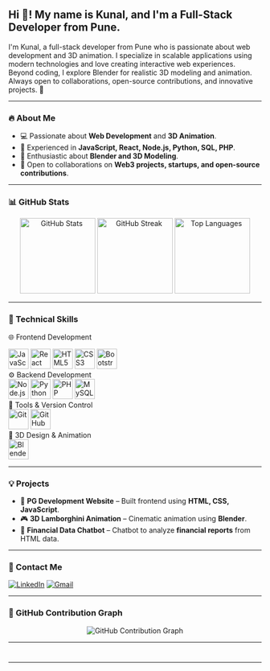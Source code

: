 <h2 align="left">Hi 👋! My name is Kunal, and I'm a Full-Stack Developer from Pune.</h2>

I'm Kunal, a full-stack developer from Pune who is passionate about web development and 3D animation. I specialize in scalable applications using modern technologies and love creating interactive web experiences. Beyond coding, I explore Blender for realistic 3D modeling and animation. Always open to collaborations, open-source contributions, and innovative projects. 🚀

---

### 🔥 About Me

- 💻 Passionate about **Web Development** and **3D Animation**.
- 🚀 Experienced in **JavaScript, React, Node.js, Python, SQL, PHP**.
- 🎨 Enthusiastic about **Blender and 3D Modeling**.
- 🤝 Open to collaborations on **Web3 projects, startups, and open-source contributions**.

---

### 📊 GitHub Stats

<div align="center">
  <img src="https://github-readme-stats.vercel.app/api?username=KunalLabs&show_icons=true&theme=dark" height="150" alt="GitHub Stats"/>
  <img src="https://streak-stats.demolab.com?user=KunalLabs&theme=dracula" height="150" alt="GitHub Streak"/>
  <img src="https://github-readme-stats.vercel.app/api/top-langs?username=KunalLabs&layout=compact&theme=dracula" height="150" alt="Top Languages"/>
</div>

---

### 🚀 Technical Skills
🌐 Frontend Development
<div align="left"> <img src="https://cdn.jsdelivr.net/gh/devicons/devicon/icons/javascript/javascript-original.svg" height="40" alt="JavaScript"/> <img src="https://cdn.jsdelivr.net/gh/devicons/devicon/icons/react/react-original.svg" height="40" alt="React"/> <img src="https://cdn.jsdelivr.net/gh/devicons/devicon/icons/html5/html5-original.svg" height="40" alt="HTML5"/> <img src="https://cdn.jsdelivr.net/gh/devicons/devicon/icons/css3/css3-original.svg" height="40" alt="CSS3"/> <img src="https://cdn.jsdelivr.net/gh/devicons/devicon/icons/bootstrap/bootstrap-original.svg" height="40" alt="Bootstrap"/> </div>
⚙️ Backend Development
<div align="left"> <img src="https://cdn.jsdelivr.net/gh/devicons/devicon/icons/nodejs/nodejs-original.svg" height="40" alt="Node.js"/> <img src="https://cdn.jsdelivr.net/gh/devicons/devicon/icons/python/python-original.svg" height="40" alt="Python"/> <img src="https://cdn.jsdelivr.net/gh/devicons/devicon/icons/php/php-original.svg" height="40" alt="PHP"/> <img src="https://cdn.jsdelivr.net/gh/devicons/devicon/icons/mysql/mysql-original.svg" height="40" alt="MySQL"/> </div>
🔧 Tools & Version Control
<div align="left"> <img src="https://cdn.jsdelivr.net/gh/devicons/devicon/icons/git/git-original.svg" height="40" alt="Git"/> <img src="https://cdn.jsdelivr.net/gh/devicons/devicon/icons/github/github-original.svg" height="40" alt="GitHub"/> </div>
🎨 3D Design & Animation
<div align="left"> <img src="https://cdn.jsdelivr.net/gh/devicons/devicon/icons/blender/blender-original.svg" height="40" alt="Blender"/> </div>

---

### 💡 Projects

- 🚀 **PG Development Website** – Built frontend using **HTML, CSS, JavaScript**.
- 🎮 **3D Lamborghini Animation** – Cinematic animation using **Blender**.
- 🤖 **Financial Data Chatbot** – Chatbot to analyze **financial reports** from HTML data.

---

### 📩 Contact Me

[![LinkedIn](https://img.shields.io/badge/LinkedIn-Connect-blue?style=for-the-badge&logo=linkedin)](https://www.linkedin.com/in/kunal-chaudhari-276311249) 
[![Gmail](https://img.shields.io/badge/Gmail-Send%20Mail-red?style=for-the-badge&logo=gmail)](mailto:kunalchaudhari1200@gmail.com)

---

### 🐍 GitHub Contribution Graph


<div align="center">
  <img src="https://raw.githubusercontent.com/KunalLabs/KunalLabs/output/snake.svg" alt="GitHub Contribution Graph"/>
</div>


---

#
---

